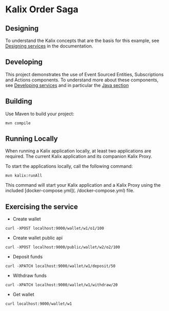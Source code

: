 # Kalix Order Saga

## Designing

To understand the Kalix concepts that are the basis for this example,
see [Designing services](https://docs.kalix.io/java/development-process.html) in the documentation.

## Developing

This project demonstrates the use of Event Sourced Entities, Subscriptions and Actions components.
To understand more about these components, see [Developing services](https://docs.kalix.io/services/)
and in particular the [Java section](https://docs.kalix.io/java/)

## Building

Use Maven to build your project:

```shell
mvn compile
```

## Running Locally

When running a Kalix application locally, at least two applications are required. The current Kalix application and its companion Kalix
Proxy.

To start the applications locally, call the following command:

```shell
mvn kalix:runAll
```

This command will start your Kalix application and a Kalix Proxy using the included [docker-compose.yml](.
/docker-compose.yml) file.

## Exercising the service

- Create wallet

```shell
curl -XPOST localhost:9000/wallet/w1/o1/100 
```

- Create wallet public api

```shell
curl -XPOST localhost:9000/public/wallet/w2/o2/100 
```

- Deposit funds

```shell
curl -XPATCH localhost:9000/wallet/w1/deposit/50 
```

- Withdraw funds

```shell
curl -XPATCH localhost:9000/wallet/w1/withdraw/20 
```

- Get wallet

```shell
curl localhost:9000/wallet/w1 
```